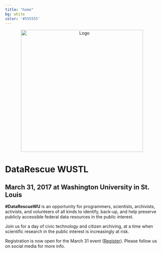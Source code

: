 ```yaml
---
title: "home"
bg: white     
color: '#555555'  
---
```


<div class="row" align="center">
  <img src={{site-url}}"/img/logo-white.jpg" alt="Logo" class="img-responsive" style="height:400px;"/>
 </div>

# DataRescue WUSTL

## March 31, 2017 at Washington University in St. Louis

**\#DataRescueWU** is an opportunity for programmers, scientists, archivists, activists, and volunteers of all kinds to identify, back-up, and help preserve publicly accessible federal data resources in the public interest. 

Join us for a day of civic technology and citizen archiving, at a time when scientific research in the public interest is increasingly at risk.

Registration is now open for the March 31 event ([Register](http://wustl.libcal.com/event/3212706)). Please follow us on social media for more info.
